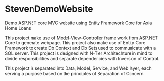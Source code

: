 # StevenDemoWebsite
Demo ASP.NET core MVC website using Entity Framework Core for Axia Home Loans

This project make use of Model-View-Controller frame work from ASP.NET Core to generate webpage. 
This project also make use of Entity Core Framework to create Db Context and Db Sets used to communicate with a SQL server.
This project is designed with N-Tier Architechture in mind to divide responsibilities and separate dependencies with Inversion of Control.

This project is separated into Data, Model, Service, and Web layer, each serving a purpose based on the principles of Separation of Concern

